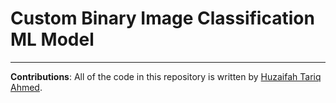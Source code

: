 # Custom Binary Image Classification ML Model








--- 

**Contributions**: All of the code in this repository is written by [Huzaifah Tariq Ahmed](https://github.com/huzaifahtariqahmed). 
